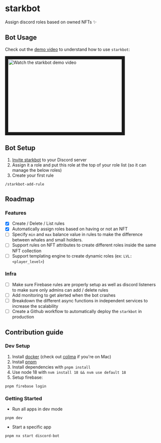 # starkbot

Assign discord roles based on owned NFTs ✨

## Bot Usage

Check out the [demo video](https://youtu.be/t6fzjxRs_TA) to understand how to use `starkbot`:

<a href="https://youtu.be/t6fzjxRs_TA" target="_blank">
 <img src="http://img.youtube.com/vi/t6fzjxRs_TA/hqdefault.jpg" alt="Watch the starkbot demo video" width="375" height="240" border="10" />
</a>

## Bot Setup

1. [Invite starkbot](https://discord.com/api/oauth2/authorize?client_id=993439991822815292&permissions=0&scope=bot%20applications.commands) to your Discord server
2. Assign it a role and put this role at the top of your role list (so it can manage the below roles)
3. Create your first rule

```
/starkbot-add-rule
```

## Roadmap

### Features

- [x] Create / Delete / List rules
- [x] Automatically assign roles based on having or not an NFT
- [ ] Specify `min` and `max` balance value in rules to make the difference between whales and small holders.
- [ ] Support rules on NFT attributes to create different roles inside the same NFT collection
- [ ] Support templating engine to create dynamic roles (ex: `LVL: <player_level>`)

### Infra

- [ ] Make sure Firebase rules are properly setup as well as discord listeners to make sure only admins can add / delete rules
- [ ] Add monitoring to get alerted when the bot crashes
- [ ] Breakdown the different async functions in independent services to increase the scalability
- [ ] Create a Github workflow to automatically deploy the `starkbot` in production

## Contribution guide

### Dev Setup

1. Install [docker](https://docs.docker.com/get-docker/) (check out [colima](https://github.com/abiosoft/colima) if you're on Mac)
2. Install [pnpm](https://pnpm.io/installation#using-npm)
3. Install dependencies with `pnpm install`
4. Use node 18 with `nvm install 18 && nvm use default 18`
5. Setup firebase:

```
pnpm firebase login
```

### Getting Started

- Run all apps in dev mode

```
pnpm dev
```

- Start a specific app

```
pnpm nx start discord-bot
```
